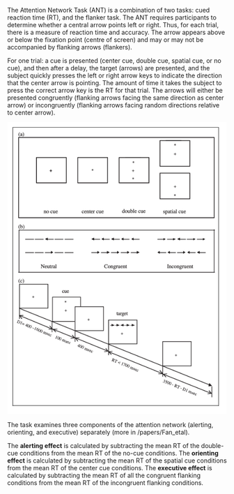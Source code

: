 The Attention Network Task (ANT) is a combination of two tasks: cued reaction time (RT), and the flanker task.
The ANT requires participants to determine whether a central arrow points left or right. Thus, for each trial, there is a measure of reaction time and accuracy.
The arrow appears above or below the fixation point (centre of screen) and may or may not be accompanied by flanking arrows (flankers).

For one trial: a cue is presented (center cue, double cue, spatial cue, or no cue), and then after a delay, the target (arrows) are presented, and the subject quickly presses the left or right arrow keys to indicate the direction that the center arrow is pointing. The amount of time it takes the subject to press the correct arrow key is the RT for that trial.
The arrows will either be presented congruently (flanking arrows facing the same direction as center arrow) or incongruently (flanking arrows facing random directions relative to center arrow).

![](ANT_procedure.png)

The task examines three components of the attention network (alerting, orienting, and executive) separately (more in /papers/Fan_etal).

The **alerting effect** is calculated by subtracting the mean RT of the double-cue conditions from the mean RT of the no-cue conditions.
The **orienting effect** is calculated by subtracting the mean RT of the spatial cue conditions from the mean RT of the center cue conditions.
The **executive effect** is calculated by subtracting the mean RT of all the congruent flanking conditions from the mean RT of the incongruent flanking conditions. 
